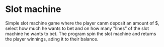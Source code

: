 # Slot machine

Simple slot machine game where the player canm deposit an amount of $, select how much he wants to bet and on how many "lines" of the slot machine he wants to bet.
The program spin the slot machine and returns the player winnings, ading it to their balance.
